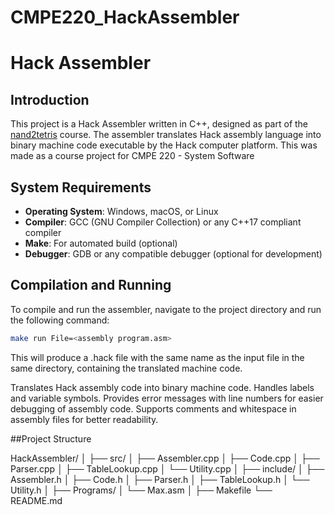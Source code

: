 # CMPE220_HackAssembler

# Hack Assembler

## Introduction
This project is a Hack Assembler written in C++, designed as part of the [nand2tetris](http://www.nand2tetris.org/) course. The assembler translates Hack assembly language into binary machine code executable by the Hack computer platform.
This was made as a course project for CMPE 220 - System Software

## System Requirements
- **Operating System**: Windows, macOS, or Linux
- **Compiler**: GCC (GNU Compiler Collection) or any C++17 compliant compiler
- **Make**: For automated build (optional)
- **Debugger**: GDB or any compatible debugger (optional for development)

## Compilation and Running

To compile and run the assembler, navigate to the project directory and run the following command:
```bash
make run File=<assembly program.asm>
```

This will produce a .hack file with the same name as the input file in the same directory, containing the translated machine code.

Translates Hack assembly code into binary machine code.
Handles labels and variable symbols.
Provides error messages with line numbers for easier debugging of assembly code.
Supports comments and whitespace in assembly files for better readability.

##Project Structure

HackAssembler/
│
├── src/
│ ├── Assembler.cpp
│ ├── Code.cpp
│ ├── Parser.cpp
│ ├── TableLookup.cpp
│ └── Utility.cpp
│
├── include/
│ ├── Assembler.h
│ ├── Code.h
│ ├── Parser.h
│ ├── TableLookup.h
│ └── Utility.h
│
├── Programs/
│ └── Max.asm
│
├── Makefile
└── README.md

